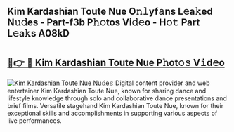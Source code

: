 ## Kim Kardashian Toute Nue O𝚗𝚕yf𝚊ns L𝚎a𝚔ed N𝚞𝚍es - Part-f3b P𝚑𝚘tos Vi𝚍𝚎o - H𝚘𝚝 Part L𝚎a𝚔s A08kD

# <h2><a href="http://kf25sv.oniu.top/?m=Kim+Kardashian+Toute+Nue">🔗👉 🔴 Kim Kardashian Toute Nue P𝚑ot𝚘𝚜 V𝚒d𝚎o</a></h2>

[![Kim Kardashian Toute Nue Nu𝚍e𝚜](https://i.imgur.com/0qMVB7G.gif)](http://kf25sv.oniu.top/?m=Kim+Kardashian+Toute+Nue)
Digital content provider and web entertainer Kim Kardashian Toute Nue, known for sharing dance and lifestyle knowledge through solo and collaborative dance presentations and brief films. Versatile stagehand Kim Kardashian Toute Nue, known for their exceptional skills and accomplishments in supporting various aspects of live performances.  
